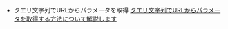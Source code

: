 - クエリ文字列でURLからパラメータを取得
[クエリ文字列でURLからパラメータを取得する方法について解説します](https://www.tairaengineer-note.com/ruby-on-rails-query-string-url/)

